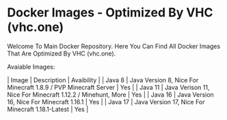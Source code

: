 # Docker Images - Optimized By VHC (vhc.one)

Welcome To Main Docker Repository. Here You Can Find All Docker Images That Are Optimized By VHC (vhc.one).

Avaiable Images:

| Image | Description | Avaibility |
| Java 8 | Java Version 8, Nice For Minecraft 1.8.9 / PVP Minecraft Server | Yes |
| Java 11 | Java Verison 11, Nice For Minecraft 1.12.2 / Minehunt, More | Yes |
| Java 16 | Java Version 16, Nice For Minecraft 1.16.1 | Yes |
| Java 17 | Java Version 17, Nice For Minecraft 1.18.1-Latest | Yes |